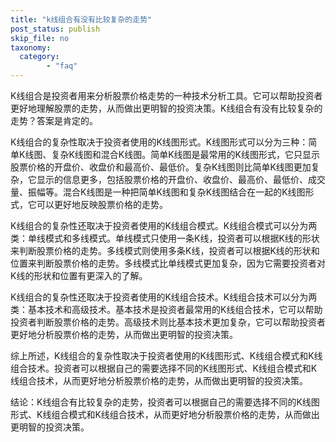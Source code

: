 ```yaml
---
title: "k线组合有没有比较复杂的走势"
post_status: publish
skip_file: no
taxonomy:
  category:
        - "faq"
---
```


K线组合是投资者用来分析股票价格走势的一种技术分析工具。它可以帮助投资者更好地理解股票的走势，从而做出更明智的投资决策。K线组合有没有比较复杂的走势？答案是肯定的。

K线组合的复杂性取决于投资者使用的K线图形式。K线图形式可以分为三种：简单K线图、复杂K线图和混合K线图。简单K线图是最常用的K线图形式，它只显示股票价格的开盘价、收盘价和最高价、最低价。复杂K线图则比简单K线图更加复杂，它显示的信息更多，包括股票价格的开盘价、收盘价、最高价、最低价、成交量、振幅等。混合K线图是一种把简单K线图和复杂K线图结合在一起的K线图形式，它可以更好地反映股票价格的走势。

K线组合的复杂性还取决于投资者使用的K线组合模式。K线组合模式可以分为两类：单线模式和多线模式。单线模式只使用一条K线，投资者可以根据K线的形状来判断股票价格的走势。多线模式则使用多条K线，投资者可以根据K线的形状和位置来判断股票价格的走势。多线模式比单线模式更加复杂，因为它需要投资者对K线的形状和位置有更深入的了解。

K线组合的复杂性还取决于投资者使用的K线组合技术。K线组合技术可以分为两类：基本技术和高级技术。基本技术是投资者最常用的K线组合技术，它可以帮助投资者判断股票价格的走势。高级技术则比基本技术更加复杂，它可以帮助投资者更好地分析股票价格的走势，从而做出更明智的投资决策。

综上所述，K线组合的复杂性取决于投资者使用的K线图形式、K线组合模式和K线组合技术。投资者可以根据自己的需要选择不同的K线图形式、K线组合模式和K线组合技术，从而更好地分析股票价格的走势，从而做出更明智的投资决策。

结论：K线组合有比较复杂的走势，投资者可以根据自己的需要选择不同的K线图形式、K线组合模式和K线组合技术，从而更好地分析股票价格的走势，从而做出更明智的投资决策。
